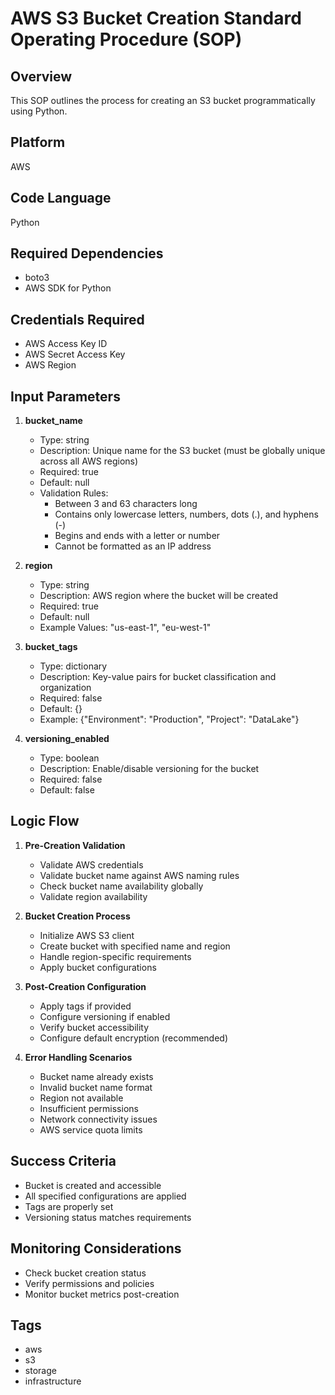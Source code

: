 # AWS S3 Bucket Creation Standard Operating Procedure (SOP)

## Overview
This SOP outlines the process for creating an S3 bucket programmatically using Python.

## Platform
AWS

## Code Language
Python

## Required Dependencies
- boto3
- AWS SDK for Python

## Credentials Required
- AWS Access Key ID
- AWS Secret Access Key
- AWS Region

## Input Parameters

1. **bucket_name**
   - Type: string
   - Description: Unique name for the S3 bucket (must be globally unique across all AWS regions)
   - Required: true
   - Default: null
   - Validation Rules:
     - Between 3 and 63 characters long
     - Contains only lowercase letters, numbers, dots (.), and hyphens (-)
     - Begins and ends with a letter or number
     - Cannot be formatted as an IP address

2. **region**
   - Type: string
   - Description: AWS region where the bucket will be created
   - Required: true
   - Default: null
   - Example Values: "us-east-1", "eu-west-1"

3. **bucket_tags**
   - Type: dictionary
   - Description: Key-value pairs for bucket classification and organization
   - Required: false
   - Default: {}
   - Example: {"Environment": "Production", "Project": "DataLake"}

4. **versioning_enabled**
   - Type: boolean
   - Description: Enable/disable versioning for the bucket
   - Required: false
   - Default: false

## Logic Flow

1. **Pre-Creation Validation**
   - Validate AWS credentials
   - Validate bucket name against AWS naming rules
   - Check bucket name availability globally
   - Validate region availability

2. **Bucket Creation Process**
   - Initialize AWS S3 client
   - Create bucket with specified name and region
   - Handle region-specific requirements
   - Apply bucket configurations

3. **Post-Creation Configuration**
   - Apply tags if provided
   - Configure versioning if enabled
   - Verify bucket accessibility
   - Configure default encryption (recommended)

4. **Error Handling Scenarios**
   - Bucket name already exists
   - Invalid bucket name format
   - Region not available
   - Insufficient permissions
   - Network connectivity issues
   - AWS service quota limits

## Success Criteria
- Bucket is created and accessible
- All specified configurations are applied
- Tags are properly set
- Versioning status matches requirements

## Monitoring Considerations
- Check bucket creation status
- Verify permissions and policies
- Monitor bucket metrics post-creation

## Tags
- aws
- s3
- storage
- infrastructure

